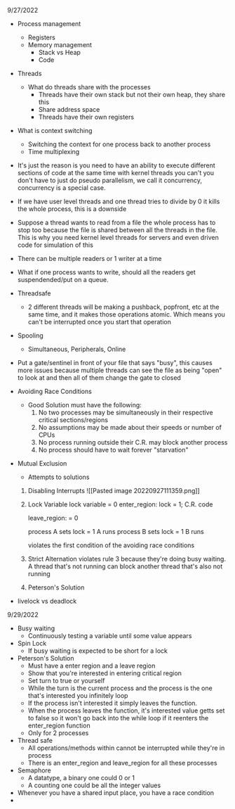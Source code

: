 9/27/2022
* Process management 
	* Registers
	* Memory management
		* Stack vs Heap
		* Code
* Threads
	* What do threads share with the processes
		* Threads have their own stack but not their own heap, they share this
		* Share address space
		* Threads have their own registers
* What is context switching
	* Switching the context for one process back to another process
	* Time multiplexing


* It's just the reason is you need to have an ability to execute different sections of code at the same time with kernel threads you can't you don't have to just do pseudo parallelism, we call it concurrency, concurrency is a special case. 
* If we have user level threads and one thread tries to divide by 0 it kills the whole process, this is a downside
* Suppose a thread wants to read from a file the whole process has to stop too because the file is shared between all the threads in the file. This is why you need kernel level threads for servers and even driven code for simulation of this 
* There can be multiple readers or 1 writer at a time
* What if one process wants to write, should all the readers get suspendended/put on a queue.
* Threadsafe
	* 2 different threads will be making a pushback, popfront, etc at the same time, and it makes those operations atomic. Which means you can't be interrupted once you start that operation
* Spooling
	* Simultaneous, Peripherals, Online
* Put a gate/sentinel in front of your file that says "busy", this causes more issues because multiple threads can see the file as being "open" to look at and then all of them change the gate to closed
* Avoiding Race Conditions
	* Good Solution must have the following:
		1. No two processes may be simultaneously in their respective critical sections/regions
		2. No assumptions may be made about their speeds or number of CPUs
		3. No process running outside their C.R. may block another process
		4. No process should have to wait forever "starvation"
* Mutual Exclusion
	* Attempts to solutions
	1. Disabling Interrupts
	   ![[Pasted image 20220927111359.png]]
	2. Lock Variable
	      lock variable = 0 
	      enter_region: 
	      lock = 1;
	      C.R. code
	      
	      
	      leave_region: = 0
	      
	      process A sets lock = 1
	      A runs
	      process B sets lock = 1
	      B runs
	      
	      violates the first condition of the avoiding race conditions
	3. Strict Alternation
	   violates rule 3 because they're doing busy waiting. A thread that's not running can block another thread that's also not running
	4. Peterson's Solution	   
*  livelock vs deadlock


9/29/2022
* Busy waiting
	* Continuously testing a variable until some value appears
* Spin Lock
	* If busy waiting is expected to be short for a lock
* Peterson's Solution
	* Must have a enter region and a leave region
	* Show that you're interested in entering critical region
	* Set turn to true or yourself
	* While the turn is the current process and the process is the one that's interested you infinitely loop
	* If the process isn't interested it simply leaves the function.
	* When the process leaves the function, it's interested value getts set to false so it won't go back into the while loop if it reenters the enter_region function
	* Only for 2 processes
* Thread safe
	* All operations/methods within cannot be interrupted while they're in process
	* There is an enter_region and leave_region for all these processes
* Semaphore
	* A datatype, a binary one could 0 or 1
	* A counting one could be all the integer values
* Whenever you have a shared input place, you have a race condition
* 